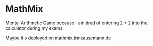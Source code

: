 # MathMix

Mental Arithmetic Game because i am tired of entering 2 + 2 into the calculator during my exams.

Maybe it's deployed on [mathmix.timkausemann.de](http://mathmix.timkausemann.de)
